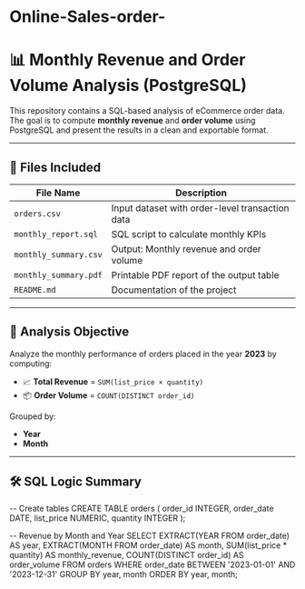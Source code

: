 # Online-Sales-order-

# 📊 Monthly Revenue and Order Volume Analysis (PostgreSQL)

This repository contains a SQL-based analysis of eCommerce order data. The goal is to compute **monthly revenue** and **order volume** using PostgreSQL and present the results in a clean and exportable format.

---

## 📁 Files Included

| File Name                   | Description                                       |
|----------------------------|---------------------------------------------------|
| `orders.csv`               | Input dataset with order-level transaction data   |
| `monthly_report.sql`       | SQL script to calculate monthly KPIs              |
| `monthly_summary.csv`      | Output: Monthly revenue and order volume          |
| `monthly_summary.pdf`      | Printable PDF report of the output table          |
| `README.md`                | Documentation of the project                      |

---

## 🧮 Analysis Objective

Analyze the monthly performance of orders placed in the year **2023** by computing:

- 📈 **Total Revenue** = `SUM(list_price × quantity)`
- 📦 **Order Volume** = `COUNT(DISTINCT order_id)`

Grouped by:
- **Year**
- **Month**

---

## 🛠️ SQL Logic Summary

-- Create tables
CREATE TABLE orders (
    order_id INTEGER,
    order_date DATE,
    list_price NUMERIC,
    quantity INTEGER
);

-- Revenue by Month and Year
SELECT
    EXTRACT(YEAR FROM order_date) AS year,
    EXTRACT(MONTH FROM order_date) AS month,
    SUM(list_price * quantity) AS monthly_revenue,
    COUNT(DISTINCT order_id) AS order_volume
FROM
    orders
WHERE
    order_date BETWEEN '2023-01-01' AND '2023-12-31'
GROUP BY
    year, month
ORDER BY
    year, month;
